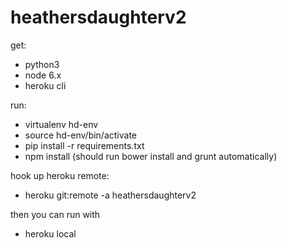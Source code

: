 # heathersdaughterv2

get:
- python3
- node 6.x
- heroku cli

run:
- virtualenv hd-env
- source hd-env/bin/activate
- pip install -r requirements.txt
- npm install (should run bower install and grunt automatically)

hook up heroku remote:
- heroku git:remote -a heathersdaughterv2

then you can run with
- heroku local

